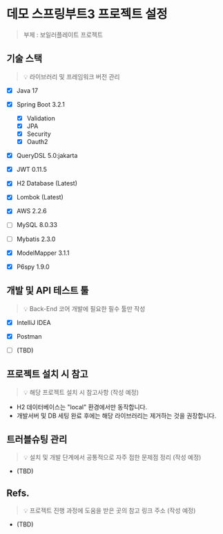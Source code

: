 # 데모 스프링부트3 프로젝트 설정
> 부제 : 보일러플레이트 프로젝트

## 기술 스택
> 💡 라이브러리 및 프레임워크 버전 관리
- [x] Java 17
- [x] Spring Boot 3.2.1
  - [x] Validation
  - [x] JPA
  - [x] Security
  - [x] Oauth2
- [x] QueryDSL 5.0:jakarta
- [x] JWT 0.11.5
- [x] H2 Database (Latest)
- [x] Lombok (Latest)
- [x] AWS 2.2.6
- [ ] MySQL 8.0.33
- [ ] Mybatis 2.3.0
- [x] ModelMapper 3.1.1
- [x] P6spy 1.9.0


## 개발 및 API 테스트 툴
> 💡 Back-End 코어 개발에 필요한 필수 툴만 작성
- [x] IntelliJ IDEA
- [x] Postman
- [ ] (TBD)


## 프로젝트 설치 시 참고
> 💡 해당 프로젝트 설치 시 참고사항 (작성 예정)
- H2 데이터베이스는 "local" 환경에서만 동작합니다.
- 개발서버 및 DB 세팅 완료 후에는 해당 라이브러리는 제거하는 것을 권장합니다.

## 트러블슈팅 관리
> 💡 설치 및 개발 단계에서 공통적으로 자주 접한 문제점 정리 (작성 예정)
- (TBD)

## Refs.
> 💡 프로젝트 진행 과정에 도움을 받은 곳의 참고 링크 주소 (작성 예정)
- (TBD)

